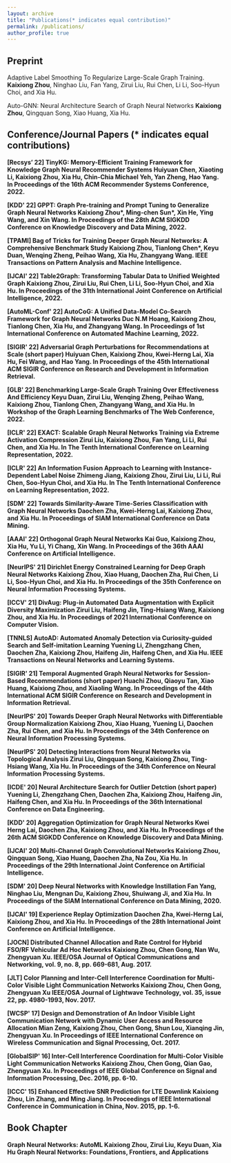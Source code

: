 ```yaml
---
layout: archive
title: "Publications(* indicates equal contribution)"
permalink: /publications/
author_profile: true
---
```


## Preprint
Adaptive Label Smoothing To Regularize Large-Scale Graph Training.
<b>Kaixiong Zhou</b>, Ninghao Liu, Fan Yang, Zirui Liu, Rui Chen, Li Li, Soo-Hyun Choi, and Xia Hu.

Auto-GNN: Neural Architecture Search of Graph Neural Networks
<b>Kaixiong Zhou</b>, Qingquan Song, Xiao Huang, Xia Hu.


## Conference/Journal Papers (* indicates equal contributions)
<b>[Recsys’ 22] TinyKG: Memory-Efficient Training Framework for Knowledge Graph Neural Recommender
Systems
Huiyuan Chen, Xiaoting Li, <b>Kaixiong Zhou</b>, Xia Hu, Chin-Chia Michael Yeh, Yan Zheng, Hao Yang.
In Proceedings of the 16th ACM Recommender Systems Conference, 2022.

<b>[KDD' 22] GPPT: Graph Pre-training and Prompt Tuning to Generalize Graph Neural Networks
<b>Kaixiong Zhou*</b>, Ming-chen Sun*, Xin He,  Ying Wang, and Xin Wang.
In Proceedings of the 28th ACM SIGKDD Conference on Knowledge Discovery and Data Mining, 2022.

<b>[TPAMI] Bag of Tricks for Training Deeper Graph Neural Networks: A Comprehensive Benchmark Study
<b>Kaixiong Zhou</b>, Tianlong Chen*, Keyu Duan, Wenqing Zheng, Peihao Wang, Xia Hu, Zhangyang Wang.
IEEE Transactions on Pattern Analysis and Machine Intelligence.

[IJCAI' 22] Table2Graph: Transforming Tabular Data to Unified Weighted Graph
<b>Kaixiong Zhou</b>, Zirui Liu, Rui Chen, Li Li, Soo-Hyun Choi, and Xia Hu.
In Proceedings of the 31th International Joint Conference on Artificial Intelligence, 2022.

[AutoML-Conf' 22] AutoCoG: A Unified Data-Model Co-Search Framework for Graph Neural Networks
Duc N.M Hoang, <b>Kaixiong Zhou</b>, Tianlong Chen, Xia Hu, and Zhangyang Wang.
In Proceedings of 1st International Conference on Automated Machine Learning, 2022.

[SIGIR' 22] Adversarial Graph Perturbations for Recommendations at Scale (short paper)
Huiyuan Chen, <b>Kaixiong Zhou</b>, Kwei-Herng Lai, Xia Hu, Fei Wang, and Hao Yang.
In Proceedings of the 45th International ACM SIGIR Conference on Research and Development in Information Retrieval.

[GLB' 22] Benchmarking Large-Scale Graph Training Over Effectiveness And Efficiency
Keyu Duan, Zirui Liu, Wenqing Zheng, Peihao Wang, <b>Kaixiong Zhou</b>, Tianlong Chen, Zhangyang Wang, and Xia Hu.
In Workshop of the Graph Learning Benchmarks of The Web Conference, 2022.

[ICLR' 22] EXACT: Scalable Graph Neural Networks Training via Extreme Activation Compression
Zirui Liu, <b>Kaixiong Zhou</b>, Fan Yang, Li Li, Rui Chen, and Xia Hu.
In The Tenth International Conference on Learning Representation, 2022.

[ICLR' 22] An Information Fusion Approach to Learning with Instance-Dependent Label Noise
Zhimeng Jiang, <b>Kaixiong Zhou</b>, Zirui Liu, Li Li, Rui Chen, Soo-Hyun Choi, and Xia Hu.
In The Tenth International Conference on Learning Representation, 2022.

[SDM' 22] Towards Similarity-Aware Time-Series Classification with Graph Neural Networks
Daochen Zha, Kwei-Herng Lai, <b>Kaixiong Zhou</b>, and Xia Hu.
In Proceedings of SIAM International Conference on Data Mining.

[AAAI' 22] Orthogonal Graph Neural Networks
Kai Guo, <b>Kaixiong Zhou</b>, Xia Hu, Yu Li, Yi Chang, Xin Wang.
In Proceedings of the 36th AAAI Conference on Artificial Intelligence.

[NeurIPS' 21] Dirichlet Energy Constrained Learning for Deep Graph Neural Networks
<b>Kaixiong Zhou</b>, Xiao Huang,  Daochen Zha, Rui Chen, Li Li, Soo-Hyun Choi, and Xia Hu.
In Proceedings of the 35th Conference on Neural Information Processing Systems.

[ICCV' 21] DivAug: Plug-in Automated Data Augmentation with Explicit Diversity Maximization
Zirui Liu, Haifeng Jin, Ting-Hsiang Wang, <b>Kaixiong Zhou</b>, and Xia Hu.
In Proceedings of 2021 International Conference on Computer Vision.

[TNNLS] AutoAD: Automated Anomaly Detection via Curiosity-guided Search and Self-imitation Learning
Yuening Li, Zhengzhang Chen, Daochen Zha, <b>Kaixiong Zhou</b>, Haifeng Jin, Haifeng Chen, and Xia Hu.
IEEE Transactions on Neural Networks and Learning Systems.

[SIGIR' 21] Temporal Augmented Graph Neural Networks for Session-Based Recommendations (short paper)
Huachi Zhou, Qiaoyu Tan, Xiao Huang, <b>Kaixiong Zhou</b>, and Xiaoling Wang.
In Proceedings of the 44th International ACM SIGIR Conference on Research and Development in Information Retrieval.

[NeurIPS' 20] Towards Deeper Graph Neural Networks with Differentiable Group Normalization
<b>Kaixiong Zhou</b>, Xiao Huang, Yuening Li, Daochen Zha, Rui Chen, and Xia Hu.
In Proceedings of the 34th Conference on Neural Information Processing Systems.

[NeurIPS' 20] Detecting Interactions from Neural Networks via Topological Analysis
Zirui Liu, Qingquan Song, <b>Kaixiong Zhou</b>, Ting-Hsiang Wang, Xia Hu.
In Proceedings of the 34th Conference on Neural Information Processing Systems.

[ICDE' 20] Neural Architecture Search for Outlier Detction (short paper)
Yuening Li, Zhengzhang Chen, Daochen Zha, <b>Kaixiong Zhou</b>, Haifeng Jin, Haifeng Chen, and Xia Hu.
In Proceedings of the 36th International Conference on Data Engineering.

[KDD' 20] Aggregation Optimization for Graph Neural Networks
Kwei Herng Lai, Daochen Zha, <b>Kaixiong Zhou</b>, and Xia Hu.
In Proceedings of the 26th ACM SIGKDD Conference on Knowledge Discovery and Data Mining.

[IJCAI' 20] Multi-Channel Graph Convolutional Networks
<b>Kaixiong Zhou</b>, Qingquan Song, Xiao Huang, Daochen Zha, Na Zou, Xia Hu.
In Proceedings of the 29th International Joint Conference on Artificial Intelligence.

[SDM' 20] Deep Neural Networks with Knowledge Instillation
Fan Yang, Ninghao Liu, Mengnan Du, <b>Kaixiong Zhou</b>, Shuiwang Ji, and Xia Hu.
In Proceedings of the SIAM International Conference on Data Mining, 2020.

[IJCAI' 19] Experience Replay Optimization
Daochen Zha, Kwei-Herng Lai, <b>Kaixiong Zhou</b>, and Xia Hu.
In Proceedings of the 28th International Joint Conference on Artificial Intelligence.

[JOCN] Distributed Channel Allocation and Rate Control for Hybrid FSO/RF Vehicular Ad Hoc Networks
<b>Kaixiong Zhou</b>, Chen Gong, Nan Wu, Zhengyuan Xu.
IEEE/OSA Journal of Optical Communications and Networking, vol. 9, no. 8, pp. 669-681, Aug. 2017.

[JLT] Color Planning and Inter-Cell Interference Coordination for Multi-Color Visible Light Communication Networks
<b>Kaixiong Zhou</b>, Chen Gong, Zhengyuan Xu
IEEE/OSA Journal of Lightwave Technology, vol. 35, issue 22, pp. 4980-1993, Nov. 2017.


[WCSP' 17] Design and Demonstration of An Indoor Visible Light Communication Network with Dynamic User Access and Resource Allocation
Mian Zeng, <b>Kaixiong Zhou</b>, Chen Gong, Shun Lou, Xianqing Jin, Zhengyuan Xu.
In Proceedings of IEEE International Conference on Wireless Communication and Signal Processing, Oct. 2017. 

[GlobalSIP' 16] Inter-Cell Interference Coordination for Multi-Color Visible Light Communication Networks
<b>Kaixiong Zhou</b>, Chen Gong, Qian Gao, Zhengyuan Xu.
In Proceedings of IEEE Global Conference on Signal and Information Processing, Dec. 2016, pp. 6-10. 

[ICCC' 15] Enhanced Effective SNR Prediction for LTE Downlink
<b>Kaixiong Zhou</b>, Lin Zhang, and Ming Jiang.
In Proceedings of IEEE International Conference in Communication in China, Nov. 2015, pp. 1-6. 

## Book Chapter
Graph Neural Networks: AutoML
<b>Kaixiong Zhou</b>, Zirui Liu, Keyu Duan, Xia Hu
Graph Neural Networks: Foundations, Frontiers, and Applications